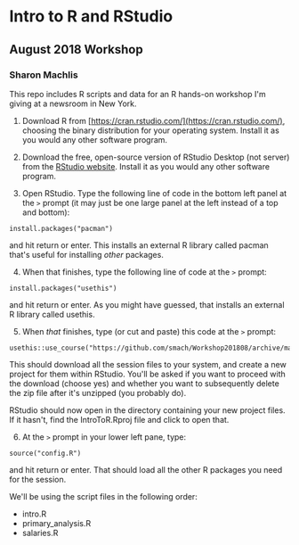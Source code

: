 # Intro to R and RStudio
## August 2018 Workshop
### Sharon Machlis

This repo includes R scripts and data for an R hands-on workshop I'm giving at a newsroom in New York.


1. Download R from [https://cran.rstudio.com/](https://cran.rstudio.com/), choosing the binary distribution for your operating system. Install it as you would any other software program.

2. Download the free, open-source version of RStudio Desktop (not server) from the [RStudio website](https://www.rstudio.com/products/rstudio/download/). Install it as you would any other software program.

3. Open RStudio. Type the following line of code in the bottom left panel at the `>` prompt (it may just be one large panel at the left instead of a top and bottom):

```
install.packages("pacman")
```

and hit return or enter. This installs an external R library called pacman that's useful for installing _other_ packages.

4. When that finishes, type the following line of code at the `>` prompt:

```
install.packages("usethis")
```

and hit return or enter. As you might have guessed, that installs an external R library called usethis.

5. When _that_ finishes, type (or cut and paste) this code at the `>` prompt:

```
usethis::use_course("https://github.com/smach/Workshop201808/archive/master.zip")
```
This should download all the session files to your system, and create a new project for them within RStudio. You'll be asked if you want to proceed with the download (choose yes) and whether you want to subsequently delete the zip file after it's unzipped (you probably do).

RStudio should now open in the directory containing your new project files. If it hasn't, find the IntroToR.Rproj file and click to open that.

6. At the `>` prompt in your lower left pane, type:

```
source("config.R")
```

and hit return or enter. That should load all the other R packages you need for the session.

We'll be using the script files in the following order:

* intro.R
* primary_analysis.R
* salaries.R





